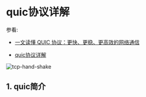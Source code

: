 # quic协议详解


参看:

- [一文读懂 QUIC 协议：更快、更稳、更高效的网络通信](https://zhuanlan.zhihu.com/p/655070575)

- [quic协议详解](https://zhuanlan.zhihu.com/p/405387352)


![tcp-hand-shake](https://raw.githubusercontent.com/ivanzz1001/protocol_development_learning/master/quic/img/v2-1fb94488942494ec9425ecf6682ed6e1_1440w.avif)


## 1. quic简介
